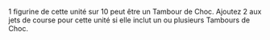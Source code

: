 1 figurine de cette unité
sur 10 peut être un Tambour de Choc.
Ajoutez 2 aux jets de course pour cette
unité si elle inclut un ou plusieurs
Tambours de Choc.